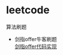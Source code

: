 # leetcode
算法刷题
- 剑指offer牛客刷题</br>
<a href="https://github.com/SmallNancy/leetcode/tree/master/src/cn/swordPointOffer" title="swordOffer">剑指offer代码实现</a>
